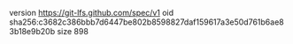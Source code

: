 version https://git-lfs.github.com/spec/v1
oid sha256:c3682c386bbb7d6447be802b8598827daf159617a3e50d761b6ae83b18e9b20b
size 898
